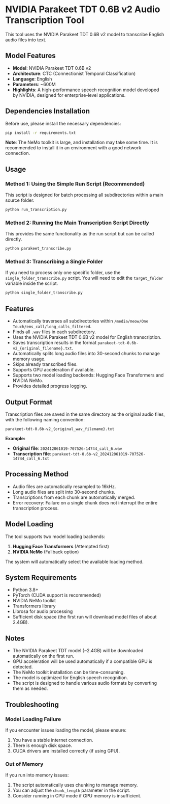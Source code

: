 # NVIDIA Parakeet TDT 0.6B v2 Audio Transcription Tool

This tool uses the NVIDIA Parakeet TDT 0.6B v2 model to transcribe English audio files into text.

## Model Features

- **Model**: NVIDIA Parakeet TDT 0.6B v2
- **Architecture**: CTC (Connectionist Temporal Classification)
- **Language**: English
- **Parameters**: ~600M
- **Highlights**: A high-performance speech recognition model developed by NVIDIA, designed for enterprise-level applications.

## Dependencies Installation

Before use, please install the necessary dependencies:

```bash
pip install -r requirements.txt
```

**Note**: The NeMo toolkit is large, and installation may take some time. It is recommended to install it in an environment with a good network connection.

## Usage

### Method 1: Using the Simple Run Script (Recommended)

This script is designed for batch processing all subdirectories within a main source folder.

```bash
python run_transcription.py
```

### Method 2: Running the Main Transcription Script Directly

This provides the same functionality as the run script but can be called directly.

```bash
python parakeet_transcribe.py
```

### Method 3: Transcribing a Single Folder

If you need to process only one specific folder, use the `single_folder_transcribe.py` script. You will need to edit the `target_folder` variable inside the script.

```bash
python single_folder_transcribe.py
```

## Features

- Automatically traverses all subdirectories within `/media/meow/One Touch/ems_call/long_calls_filtered`.
- Finds all `.wav` files in each subdirectory.
- Uses the NVIDIA Parakeet TDT 0.6B v2 model for English transcription.
- Saves transcription results in the format `parakeet-tdt-0.6b-v2_{original_filename}.txt`.
- Automatically splits long audio files into 30-second chunks to manage memory usage.
- Skips already transcribed files.
- Supports GPU acceleration if available.
- Supports two model loading backends: Hugging Face Transformers and NVIDIA NeMo.
- Provides detailed progress logging.

## Output Format

Transcription files are saved in the same directory as the original audio files, with the following naming convention:
```
parakeet-tdt-0.6b-v2_{original_wav_filename}.txt
```

**Example:**
- **Original file**: `202412061019-707526-14744_call_6.wav`
- **Transcription file**: `parakeet-tdt-0.6b-v2_202412061019-707526-14744_call_6.txt`

## Processing Method

- Audio files are automatically resampled to 16kHz.
- Long audio files are split into 30-second chunks.
- Transcriptions from each chunk are automatically merged.
- Error recovery: Failure on a single chunk does not interrupt the entire transcription process.

## Model Loading

The tool supports two model loading backends:
1.  **Hugging Face Transformers** (Attempted first)
2.  **NVIDIA NeMo** (Fallback option)

The system will automatically select the available loading method.

## System Requirements

- Python 3.8+
- PyTorch (CUDA support is recommended)
- NVIDIA NeMo toolkit
- Transformers library
- Librosa for audio processing
- Sufficient disk space (the first run will download model files of about 2.4GB).

## Notes

- The NVIDIA Parakeet TDT model (~2.4GB) will be downloaded automatically on the first run.
- GPU acceleration will be used automatically if a compatible GPU is detected.
- The NeMo toolkit installation can be time-consuming.
- The model is optimized for English speech recognition.
- The script is designed to handle various audio formats by converting them as needed.

## Troubleshooting

### Model Loading Failure
If you encounter issues loading the model, please ensure:
1.  You have a stable internet connection.
2.  There is enough disk space.
3.  CUDA drivers are installed correctly (if using GPU).

### Out of Memory
If you run into memory issues:
1.  The script automatically uses chunking to manage memory.
2.  You can adjust the `chunk_length` parameter in the script.
3.  Consider running in CPU mode if GPU memory is insufficient. 